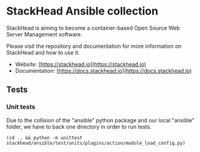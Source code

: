 # StackHead Ansible collection

StackHead is aiming to become a container-based Open Source Web Server Management software.

Please visit the repository and documentation for more information on StackHead and how to use it.

* Website: [https://stackhead.io](https://stackhead.io)
* Documentation: [https://docs.stackhead.io](https://docs.stackhead.io)

## Tests

### Unit tests

Due to the collision of the "ansible" python package and our local "ansible" folder,
we have to back one directory in order to run tests.

```
(cd .. && python -m unittest stackhead/ansible/test/units/plugins/action/module_load_config.py)
```
